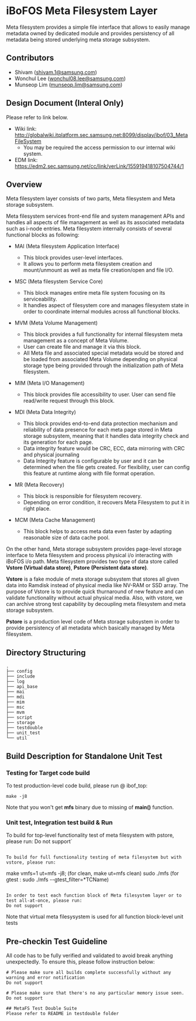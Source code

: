 # iBoFOS Meta Filesystem Layer
Meta filesystem provides a simple file interface that allows to easily manage metadata owned by dedicated module and provides persistency of all metadata being stored underlying meta storage subsystem.

## Contributors
* Shivam (shivam.1@samsung.com)
* Wonchul Lee (wonchul08.lee@samsung.com)    
* Munseop Lim (munseop.lim@samsung.com)

## Design Document (Interal Only)
Please refer to link below. 
- Wiki link: http://globalwiki.itplatform.sec.samsung.net:8099/display/ibof/03_MetaFileSystem
  - You may be required the access permission to our internal wiki system.
- EDM link: https://edm2.sec.samsung.net/cc/link/verLink/155919418107504744/1

## Overview
Meta filesystem layer consists of two parts, Meta filesystem and Meta storage subsystem. 

Meta filesystem services front-end file and system management APIs and handles all aspects of file management as well as its associated metadata such as i-node entries. Meta filesystem internally consists of several functional blocks as following:

- MAI (Meta filesystem Application Interface)
  - This block provides user-level interfaces.
  - It allows you to perform meta filesystem creation and mount/unmount as well as meta file creation/open and file I/O.

- MSC (Meta filesystem Service Core)
  - This block manages entire meta file system focusing on its serviceability.
  - It handles aspect of filesystem core and manages filesystem state in order to coordinate internal modules across all functional blocks.

- MVM (Meta Volume Management)
  - This block provides a full functionality for internal filesystem meta management as a concept of Meta Volume.
  - User can create file and manage it via this block.
  - All Meta file and associated special metadata would be stored and be loaded from associated Meta Volume depending on physical storage type being provided through the initialization path of Meta filesystem.

- MIM (Meta I/O Management)
  - This block provides file accessibility to user. User can send file read/write request through this block.

- MDI (Meta Data Integrity)
  - This block provides end-to-end data protection mechanism and reliability of data presence for each meta page stored in Meta storage subsystem, meaning that it handles data integrity check and its generation for each page.
  - Data integrity feature would be CRC, ECC, data mirroring with CRC and physical journaling
  - Data Integrity feature is configurable by user and it can be determined when the file gets created. For flexibility, user can config this feature at runtime along with file format operation.

- MR (Meta Recovery)
  - This block is responsible for filesystem recovery.
  - Depending on error condition, it recovers Meta Filesystem to put it in right place.
- MCM (Meta Cache Management)
  - This block helps to access meta data even faster by adapting reasonable size of data cache pool.

On the other hand, Meta storage subsystem provides page-level storage interface to Meta filesystem and process physical i/o interacting with iBoFOS i/o path. Meta filesystem provides two type of data store called **Vstore (Virtual data store)**, **Pstore (Persistent data store)**.

**Vstore** is a fake module of meta storage subsystem that stores all given data into Ramdisk instead of physical media like NV-RAM or SSD array. The purpose of Vstore is to provide quick thurnaround of new feature and can validate functionality without actual physical media. Also, with vstore, we can archive strong test capability by decoupling meta filesystem and meta storage subsystem.

**Pstore** is a production level code of Meta storage subsystem in order to provide persistency of all metadata which basically managed by Meta filesystem.

## Directory Structuring
```
.
├── config
├── include
├── log
├── api_base
├── mai
├── mdi
├── mim
├── msc
├── mvm
├── script
├── storage
├── testdouble
├── unit_test
└── util
```

## Build Description for Standalone Unit Test
### Testing for Target code build
To test production-level code build, please run @ ibof_top:
``` 
make -j8
```
Note that you won't get **mfs** binary due to missing of **main()** function.

### Unit test, Integration test build & Run
To build for top-level functionality test of meta filesystem with pstore, please run:
Do not support`
```

To build for full functionality testing of meta filesystem but with vstore, please run:
```
make vmfs=1 ut=mfs -j8; 
(for clean, make ut=mfs clean)
sudo ./mfs
(for gtest : sudo ./mfs --gtest_filter=*TCName)
```

In order to test each function block of Meta filesystem layer or to test all-at-once, please run:
Do not support 
```
Note that virtual meta filesysystem is used for all function block-level unit tests

## Pre-checkin Test Guideline
All code has to be fully verified and validated to avoid break anything unexpectedly. To ensure this, please follow instruction below:
```
# Please make sure all builds complete successfully without any warning and error notification
Do not support

# Please make sure that there's no any particular memory issue seen. 
Do not support

## MetaFS Test Double Suite
Please refer to README in testdouble folder

